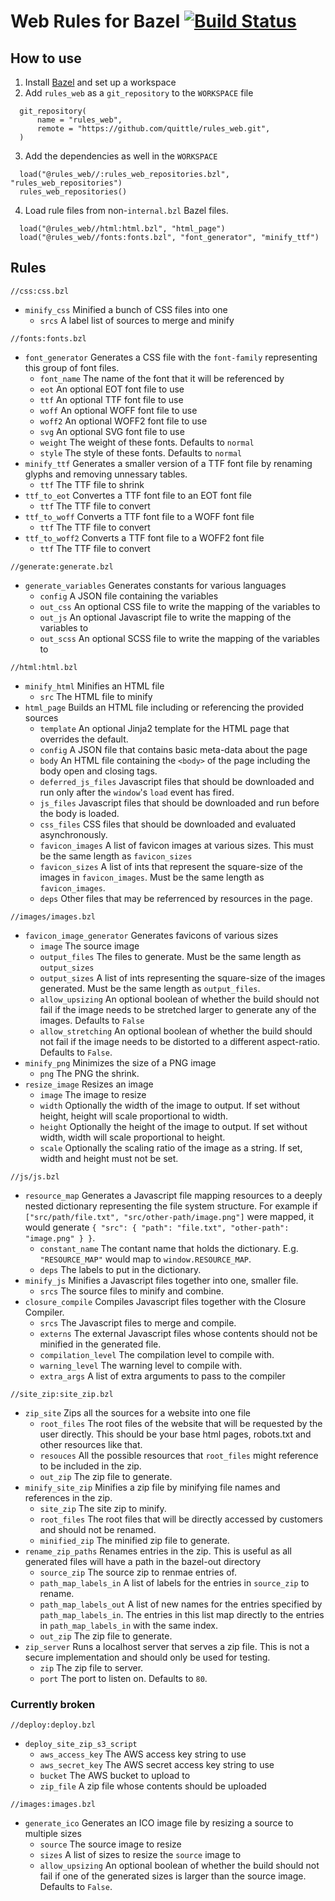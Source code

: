# Web Rules for Bazel [![Build Status](https://api.travis-ci.org/quittle/rules_web.svg?branch=master)](https://travis-ci.org/quittle/rules_web)

## How to use
1. Install [Bazel](https://bazel.build/versions/master/docs/install.html) and set up a workspace
2. Add `rules_web` as a `git_repository` to the `WORKSPACE` file

  ```
    git_repository(
        name = "rules_web",
        remote = "https://github.com/quittle/rules_web.git",
    )
  ```
3. Add the dependencies as well in the `WORKSPACE`

  ```
    load("@rules_web//:rules_web_repositories.bzl", "rules_web_repositories")
    rules_web_repositories()
  ```
4. Load rule files from non-`internal.bzl` Bazel files.

  ```
    load("@rules_web//html:html.bzl", "html_page")
    load("@rules_web//fonts:fonts.bzl", "font_generator", "minify_ttf")
  ```

## Rules
`//css:css.bzl`
* `minify_css` Minified a bunch of CSS files into one
  * `srcs` A label list of sources to merge and minify

`//fonts:fonts.bzl`
* `font_generator` Generates a CSS file with the `font-family` representing this group of font files.
  * `font_name` The name of the font that it will be referenced by
  * `eot` An optional EOT font file to use
  * `ttf` An optional TTF font file to use
  * `woff` An optional WOFF font file to use
  * `woff2` An optional WOFF2 font file to use
  * `svg` An optional SVG font file to use
  * `weight` The weight of these fonts. Defaults to `normal`
  * `style` The style of these fonts. Defaults to `normal`
* `minify_ttf` Generates a smaller version of a TTF font file by renaming glyphs and removing unnessary tables.
  * `ttf` The TTF file to shrink
* `ttf_to_eot` Convertes a TTF font file to an EOT font file
  * `ttf` The TTF file to convert
* `ttf_to_woff` Converts a TTF font file to a WOFF font file
  * `ttf` The TTF file to convert
* `ttf_to_woff2` Converts a TTF font file to a WOFF2 font file
  * `ttf` The TTF file to convert

`//generate:generate.bzl`
* `generate_variables` Generates constants for various languages
  * `config` A JSON file containing the variables
  * `out_css` An optional CSS file to write the mapping of the variables to
  * `out_js` An optional Javascript file to write the mapping of the variables to
  * `out_scss` An optional SCSS file to write the mapping of the variables to

`//html:html.bzl`
* `minify_html` Minifies an HTML file
  * `src` The HTML file to minify
* `html_page` Builds an HTML file including or referencing the provided sources
  * `template` An optional Jinja2 template for the HTML page that overrides the default.
  * `config` A JSON file that contains basic meta-data about the page
  * `body` An HTML file containing the `<body>` of the page including the body open and closing tags.
  * `deferred_js_files` Javascript files that should be downloaded and run only after the `window`'s `load` event has fired.
  * `js_files` Javascript files that should be downloaded and run before the body is loaded.
  * `css_files` CSS files that should be downloaded and evaluated asynchronously.
  * `favicon_images` A list of favicon images at various sizes. This must be the same length as `favicon_sizes`
  * `favicon_sizes` A list of ints that represent the square-size of the images in `favicon_images`. Must be the same length as `favicon_images`.
  * `deps` Other files that may be referrenced by resources in the page.

`//images/images.bzl`
* `favicon_image_generator` Generates favicons of various sizes
  * `image` The source image
  * `output_files` The files to generate. Must be the same length as `output_sizes`
  * `output_sizes` A list of ints representing the square-size of the images generated. Must be the same length as `output_files`.
  * `allow_upsizing` An optional boolean of whether the build should not fail if the image needs to be stretched larger to generate any of the images. Defaults to `False`
  * `allow_stretching` An optional boolean of whether the build should not fail if the image needs to be distorted to a different aspect-ratio. Defaults to `False`.
* `minify_png` Minimizes the size of a PNG image
  * `png` The PNG the shrink.
* `resize_image` Resizes an image
  * `image` The image to resize
  * `width` Optionally the width of the image to output. If set without height, height will scale proportional to width.
  * `height` Optionally the height of the image to output. If set without width, width will scale proportional to height.
  * `scale` Optionally the scaling ratio of the image as a string. If set, width and height must not be set.

`//js/js.bzl`
* `resource_map` Generates a Javascript file mapping resources to a deeply nested dictionary representing the file system structure. For example if `["src/path/file.txt", "src/other-path/image.png"]` were mapped, it would generate `{ "src": { "path": "file.txt", "other-path": "image.png" } }`.
  * `constant_name` The contant name that holds the dictionary. E.g. `"RESOURCE_MAP"` would map to `window.RESOURCE_MAP`.
  * `deps` The labels to put in the dictionary.
* `minify_js` Minifies a Javascript files together into one, smaller file.
  * `srcs` The source files to minify and combine.
* `closure_compile` Compiles Javascript files together with the Closure Compiler.
  * `srcs` The Javascript files to merge and compile.
  * `externs` The external Javascript files whose contents should not be minified in the generated file.
  * `compilation_level` The compilation level to compile with.
  * `warning_level` The warning level to compile with.
  * `extra_args` A list of extra arguments to pass to the compiler

`//site_zip:site_zip.bzl`
* `zip_site` Zips all the sources for a website into one file
  * `root_files` The root files of the website that will be requested by the user directly. This should be your base html pages, robots.txt and other resources like that.
  * `resouces` All the possible resources that `root_files` might reference to be included in the zip.
  * `out_zip` The zip file to generate.
* `minify_site_zip` Minifies a zip file by minifying file names and references in the zip.
  * `site_zip` The site zip to minify.
  * `root_files` The root files that will be directly accessed by customers and should not be renamed.
  * `minified_zip` The minified zip file to generate.
* `rename_zip_paths` Renames entries in the zip. This is useful as all generated files will have a path in the bazel-out directory
  * `source_zip` The source zip to renmae entries of.
  * `path_map_labels_in` A list of labels for the entries in `source_zip` to rename.
  * `path_map_labels_out` A list of new names for the entries specified by `path_map_labels_in`. The entries in this list map directly to the entries in `path_map_labels_in` with the same index.
  * `out_zip` The zip file to generate.
* `zip_server` Runs a localhost server that serves a zip file. This is not a secure implementation and should only be used for testing.
  * `zip` The zip file to server.
  * `port` The port to listen on. Defaults to `80`.

### Currently broken
`//deploy:deploy.bzl`
* `deploy_site_zip_s3_script`
  * `aws_access_key` The AWS access key string to use
  * `aws_secret_key` The AWS secret access key string to use
  * `bucket` The AWS bucket to upload to
  * `zip_file` A zip file whose contents should be uploaded

`//images:images.bzl`
* `generate_ico` Generates an ICO image file by resizing a source to multiple sizes
  * `source` The source image to resize
  * `sizes` A list of sizes to resize the `source` image to
  * `allow_upsizing` An optional boolean of whether the build should not fail if one of the generated sizes is larger than the source image. Defaults to `False`.
